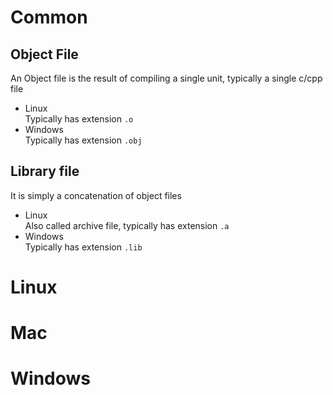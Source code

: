# Common

## Object File
An Object file is the result of compiling a single unit, typically a single c/cpp file
- Linux\
  Typically has extension `.o`
- Windows\
  Typically has extension `.obj`

## Library file
It is simply a concatenation of object files
- Linux\
  Also called archive file, typically has extension `.a`
- Windows\
  Typically has extension `.lib`
  
# Linux

# Mac

# Windows
